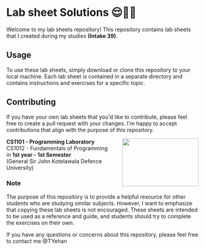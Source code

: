 # Lab sheet Solutions 😌✌🏻

Welcome to my lab sheets repository! This repository contains lab sheets that I created during my studies <b>(Intake 39)</b>.

>>>>>> >>>>>> >>>>> >>>>>> >>>>>>>> >>>>>> >>>>>>> >>>>>>> >>>>>>>> >>>>> >>>>>>>>> >>>>>> >>>>>> >>>

## Usage

To use these lab sheets, simply download or clone this repository to your local machine. Each lab sheet is contained in a separate directory and contains instructions and exercises for a specific topic.

## Contributing

If you have your own lab sheets that you'd like to contribute, please feel free to create a pull request with your changes. I'm happy to accept contributions that align with the purpose of this repository.


<img src="https://eportfolio.utm.my/artefact/file/download.php?file=682041&view=171850&embedded=1&text=691127" align="right" height="125px" width="200px">

<b>CS1101 - Programming Laboratory</b> <br>
CS1012 - Fundamentals of Programming <br>
   in <b>1st year - 1st Semester</b> <br>
(General Sir John Kotelawala Defence University) 

### Note
The purpose of this repository is to provide a helpful resource for other students who are studying similar subjects. However, I want to emphasize that copying these lab sheets is not encouraged. These sheets are intended to be used as a reference and guide, and students should try to complete the exercises on their own.

If you have any questions or concerns about this repository, please feel free to contact me  @TYehan
